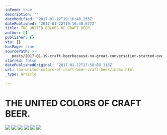 ```yaml
---
inFeed: true
description: ''
dateModified: '2017-01-22T19:16:48.255Z'
datePublished: '2017-01-22T19:16:48.677Z'
title: THE UNITED COLORS OF CRAFT BEER.
author: []
publisher: {}
via: {}
hasPage: true
sourcePath: >-
  _posts/2017-01-19-craft-beerbecause-no-great-conversation-started-over-a-sala.md
starred: false
datePublishedOriginal: '2017-01-22T17:50:08.118Z'
url: the-united-colors-of-craft-beer-craft-beer/index.html
_type: Article

---
```

# THE UNITED COLORS OF CRAFT BEER.
![](https://the-grid-user-content.s3-us-west-2.amazonaws.com/89ba37e1-35dd-49a2-8c95-1deac2aa8236.jpg)
![](https://the-grid-user-content.s3-us-west-2.amazonaws.com/26658230-4753-481e-8b93-7cdc30681c0a.jpg)
![](https://the-grid-user-content.s3-us-west-2.amazonaws.com/986ed965-8340-46bc-b4ce-a52f9d8cd48a.jpg)
![](https://the-grid-user-content.s3-us-west-2.amazonaws.com/601fcfb8-ada1-4784-b4db-cbf2aa48a95b.jpg)
![](https://the-grid-user-content.s3-us-west-2.amazonaws.com/6c88a0fc-f1c2-4121-8d59-1868d7c41977.jpg)
![](https://the-grid-user-content.s3-us-west-2.amazonaws.com/f1bc6e90-637e-4657-84ce-ae840d6f817c.jpg)